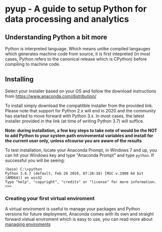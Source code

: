 # pyup - A guide to setup Python for data processing and analytics

## Understanding Python a bit more

Python is interpreted language. Which means unlike compiled langauges which generates machine code from source, it is first intepreted (in most cases, Python refers to the canonical release which is CPython) before compiling to machine code. 

## Installing

Select your installer based on your OS and follow the download instructions from https://www.anaconda.com/distribution/

To install simply download the compatitble installer from the provided link. Please note that support for Python 2.x will end in 2020 and the community has started to move forward with Python 3.x. In most cases, the latest installer provided in the link (at time of writing Python 3.7) will suffice.

**Note: during installation, a few key steps to take note of would be the NOT to add Python to your system path enviromental variables and install for the current user only, unless ofcourse you are aware of the results**

To test installation, locate your Anaconda Prompt, in Windows 7 and up, you can hit your Windows key and type "Anaconda Prompt" and type `python`. If successful you will be seeing:

    (base) C:\>python
    Python 3.6.7 (default, Feb 28 2019, 07:28:18) [MSC v.1900 64 bit (AMD64)] on win32
    Type "help", "copyright", "credits" or "license" for more information.
    >>>

### Creating your first virtual enviroment

A virtual enviroment is useful to manage your packages and Python versions for future deployment, Anaconda comes with its own and straight forward vistual enviroment which is easy to use, you can read more about [managing enviroments](https://docs.conda.io/projects/conda/en/latest/user-guide/tasks/manage-environments.html)





